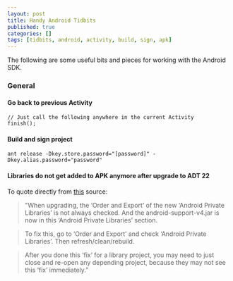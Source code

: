 ```yaml
---
layout: post
title: Handy Android Tidbits
published: true
categories: []
tags: [tidbits, android, activity, build, sign, apk]
---
```

The following are some useful bits and pieces for working with the Android SDK.

### General

#### Go back to previous Activity

	// Just call the following anywhere in the current Activity
	finish();


#### Build and sign project

	ant release -Dkey.store.password="[password]" -Dkey.alias.password="password"


#### Libraries do not get added to APK anymore after upgrade to ADT 22

To quote directly from [this](https://groups.google.com/d/msg/adt-dev/epOfZbKPFdk/RbR2VYNQ5_8J) source:

> "When upgrading, the ‘Order and Export’ of the new ‘Android Private Libraries’ is not always checked. And the android-support-v4.jar is now in this ‘Android Private Libraries’ section.

>To fix this, go to ‘Order and Export’ and check ‘Android Private Libraries’. Then refresh/clean/rebuild.

>After you done this ‘fix’ for a library project, you may need to just close and re-open any depending project, because they may not see this ‘fix’ immediately.”
